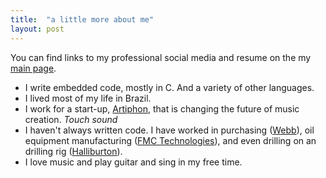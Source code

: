 ```yaml
---
title:  "a little more about me"
layout: post
---
```

You can find links to my professional social media and resume on the my [main page][main-page].

- I write embedded code, mostly in C. And a variety of other languages.
- I lived most of my life in Brazil.
- I work for a start-up, [Artiphon][artiphon-page], that is changing the future of music creation. *Touch sound*
- I haven't always written code. I have worked in purchasing ([Webb][webb-page]), oil equipment manufacturing ([FMC Technologies][fmc-page]), and even drilling on an drilling rig ([Halliburton][halliburton-page]).
- I love music and play guitar and sing in my free time.

<!-- You’ll find this post in your `_posts` directory. Go ahead and edit it and re-build the site to see your changes. You can rebuild the site in many different ways, but the most common way is to run `jekyll serve --watch`, which launches a web server and auto-regenerates your site when a file is updated.

To add new posts, simply add a file in the `_posts` directory that follows the convention `YYYY-MM-DD-name-of-post.ext` and includes the necessary front matter. Take a look at the source for this post to get an idea about how it works.

Jekyll also offers powerful support for code snippets:

``` ruby
def print_hi(name)
  puts "Hi, #{name}"
end
print_hi('Tom')
#=> prints 'Hi, Tom' to STDOUT.
```

Check out the [Jekyll docs][jekyll] for more info on how to get the most out of Jekyll. File all bugs/feature requests at [Jekyll’s GitHub repo][jekyll-gh]. If you have questions, you can ask them on [Jekyll’s dedicated Help repository][jekyll-help]. -->

[main-page]:   http://www.bergin.pro
[artiphon-page]: http://www.artiphon.com
[webb-page]:   http://www.webb.com.br
[fmc-page]:   http://www.fmctechnologies.com
[halliburton-page]:   http://www.halliburton.com
